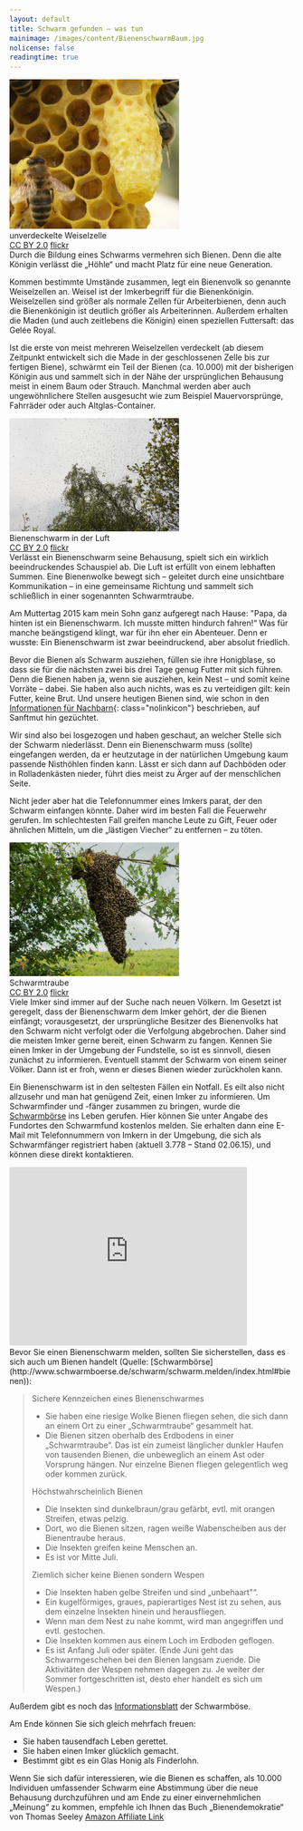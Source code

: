 ```yaml
---
layout: default
title: Schwarm gefunden – was tun
mainimage: /images/content/BienenschwarmBaum.jpg
nolicense: false
readingtime: true
---
```


<div class="imageleft" style="max-width:300px;"><img class="img-responsive img-rounded" src="/images/content/Weiselzelle.jpg" alt="Weiselzelle" />unverdeckelte Weiselzelle<br/><a class="text-muted"  href="https://creativecommons.org/licenses/by/2.0/">CC BY 2.0</a> <a class="text-muted" href="https://flic.kr/p/7ZPSiU">flickr</a></div>Durch die Bildung eines Schwarms vermehren sich Bienen. Denn die alte Königin verlässt die „Höhle“ und macht Platz für eine neue Generation.

Kommen bestimmte Umstände zusammen, legt ein Bienenvolk so genannte Weiselzellen an. Weisel ist der Imkerbegriff für die Bienenkönigin. Weiselzellen sind größer als normale Zellen für Arbeiterbienen, denn auch die Bienenkönigin ist deutlich größer als Arbeiterinnen. Außerdem erhalten die Maden (und auch zeitlebens die Königin) einen speziellen Futtersaft: das Gelée Royal.

Ist die erste von meist mehreren Weiselzellen verdeckelt (ab diesem Zeitpunkt entwickelt sich die Made in der geschlossenen Zelle bis zur fertigen Biene), schwärmt ein Teil der Bienen (ca. 10.000) mit der bisherigen Königin aus und sammelt sich in der Nähe der ursprünglichen Behausung meist in einem Baum oder Strauch. Manchmal werden aber auch ungewöhnlichere Stellen ausgesucht wie zum Beispiel Mauervorsprünge, Fahrräder oder auch Altglas-Container.

<div class="imageright" style="max-width:300px;"><img class="img-responsive img-rounded" src="/images/content/BienenschwarmLuft.jpg" alt="Bienenschwarm in der Luft" />Bienenschwarm in der Luft<br/><a class="text-muted"  href="https://creativecommons.org/licenses/by/2.0/">CC BY 2.0</a> <a class="text-muted" href="https://flic.kr/p/7ZPJFU">flickr</a></div>Verlässt ein Bienenschwarm seine Behausung, spielt sich ein wirklich beeindruckendes Schauspiel ab. Die Luft ist erfüllt von einem lebhaften Summen. Eine Bienenwolke bewegt sich – geleitet durch eine unsichtbare Kommunikation – in eine gemeinsame Richtung und sammelt sich schließlich in einer sogenannten Schwarmtraube.

Am Muttertag 2015 kam mein Sohn ganz aufgeregt nach Hause: "Papa, da hinten ist ein Bienenschwarm. Ich musste mitten hindurch fahren!“ Was für manche beängstigend klingt, war für ihn eher ein Abenteuer. Denn er wusste: Ein Bienenschwarm ist zwar beeindruckend, aber absolut friedlich.

Bevor die Bienen als Schwarm ausziehen, füllen sie ihre Honigblase, so dass sie für die nächsten zwei bis drei Tage genug Futter mit sich führen. Denn die Bienen haben ja, wenn sie ausziehen, kein Nest – und somit keine Vorräte – dabei. Sie haben also auch nichts, was es zu verteidigen gilt: kein Futter, keine Brut. Und unsere heutigen Bienen sind, wie schon in den [Informationen für Nachbarn](/content/informationen_fuer_nachbarn.html){: class="nolinkicon"} beschrieben, auf Sanftmut hin gezüchtet.

Wir sind also bei losgezogen und haben geschaut, an welcher Stelle sich der Schwarm niederlässt. Denn ein Bienenschwarm muss (sollte) eingefangen werden, da er heutzutage in der natürlichen Umgebung kaum passende Nisthöhlen finden kann. Lässt er sich dann auf Dachböden oder in Rolladenkästen nieder, führt dies meist zu Ärger auf der menschlichen Seite.

Nicht jeder aber hat die Telefonnummer eines Imkers parat, der den Schwarm einfangen könnte. Daher wird im besten Fall die Feuerwehr gerufen. Im schlechtesten Fall greifen manche Leute zu Gift, Feuer oder ähnlichen Mitteln, um die „lästigen Viecher“ zu entfernen – zu töten.

<div class="imageleft" style="max-width:300px;"><img class="img-responsive img-rounded" src="/images/content/BienenschwarmBaum.jpg" alt="Schwarmtraube" />Schwarmtraube<br/><a class="text-muted"  href="https://creativecommons.org/licenses/by/2.0/">CC BY 2.0</a> <a class="text-muted" href="https://flic.kr/p/tgLTDL">flickr</a></div>Viele Imker sind immer auf der Suche nach neuen Völkern. Im Gesetzt ist geregelt, dass der Bienenschwarm dem Imker gehört, der die Bienen einfängt; vorausgesetzt, der ursprüngliche Besitzer des Bienenvolks hat den Schwarm nicht verfolgt oder die Verfolgung abgebrochen. Daher sind die meisten Imker gerne bereit, einen Schwarm zu fangen. Kennen Sie einen Imker in der Umgebung der Fundstelle, so ist es sinnvoll, diesen zunächst zu informieren. Eventuell stammt der Schwarm von einem seiner Völker. Dann ist er froh, wenn er dieses Bienen wieder zurückholen kann.

Ein Bienenschwarm ist in den seltesten Fällen ein Notfall. Es eilt also nicht allzusehr und man hat genügend Zeit, einen Imker zu informieren. Um Schwarmfinder und -fänger zusammen zu bringen, wurde die [Schwarmbörse](http://www.schwarmboerse.de) ins Leben gerufen. Hier können Sie unter Angabe des Fundortes den Schwarmfund kostenlos melden. Sie erhalten dann eine E-Mail mit Telefonnummern von Imkern in der Umgebung, die sich als Schwarmfänger registriert haben (aktuell 3.778 – Stand 02.06.15), und können diese direkt kontaktieren.

<div class="imageright hideinprint" style="max-width:420px;"><iframe width="420" height="315" src="https://www.youtube.com/embed/cwBGzSa2Wgc" frameborder="0" allowfullscreen></iframe></div>
Bevor Sie einen Bienenschwarm melden, sollten Sie sicherstellen, dass es sich auch um Bienen handelt (Quelle: [Schwarmbörse](http://www.schwarmboerse.de/schwarm/schwarm.melden/index.html#bienen)):

> Sichere Kennzeichen eines Bienenschwarmes
>
>    * Sie haben eine riesige Wolke Bienen fliegen sehen, die sich dann an einem Ort zu einer „Schwarmtraube“ gesammelt hat.
>    * Die Bienen sitzen oberhalb des Erdbodens in einer „Schwarmtraube“. Das ist ein zumeist länglicher dunkler Haufen von tausenden Bienen, die unbeweglich an einem Ast oder Vorsprung hängen. Nur einzelne Bienen fliegen gelegentlich weg oder kommen zurück.
>  
> Höchstwahrscheinlich Bienen
>
>    * Die Insekten sind dunkelbraun/grau gefärbt, evtl. mit orangen Streifen, etwas pelzig.
>    * Dort, wo die Bienen sitzen, ragen weiße Wabenscheiben aus der Bienentraube heraus. 
>    * Die Insekten greifen keine Menschen an.
>    * Es ist vor Mitte Juli.
>
> Ziemlich sicher keine Bienen sondern Wespen
>
>    * Die Insekten haben gelbe Streifen und sind „unbehaart"“.
>    * Ein kugelförmiges, graues, papierartiges Nest ist zu sehen, aus dem einzelne Insekten hinein und herausfliegen.
>    * Wenn man dem Nest zu nahe kommt, wird man angegriffen und evtl. gestochen.
>    * Die Insekten kommen aus einem Loch im Erdboden geflogen.
>    * Es ist Anfang Juli oder später. (Ende Juni geht das Schwarmgeschehen bei den Bienen langsam zuende. Die Aktivitäten der Wespen nehmen dagegen zu. Je weiter der Sommer fortgeschritten ist, desto eher handelt es sich um Wespen.)

Außerdem gibt es noch das [Informationsblatt](http://www.schwarmboerse.de/fix/doc/infoblatt.pdf) der Schwarmböse.

Am Ende können Sie sich gleich mehrfach freuen:

* Sie haben tausendfach Leben gerettet.
* Sie haben einen Imker glücklich gemacht.
* Bestimmt gibt es ein Glas Honig als Finderlohn.

Wenn Sie sich dafür interessieren, wie die Bienen es schaffen, als 10.000 Individuen umfassender Schwarm eine Abstimmung über die neue Behausung durchzuführen und am Ende zu einer einvernehmlichen „Meinung“ zu kommen, empfehle ich Ihnen das Buch „Bienendemokratie“ von Thomas Seeley [Amazon Affiliate Link](http://www.amazon.de/gp/product/3100751388/ref=as_li_tl?ie=UTF8&camp=1638&creative=6742&creativeASIN=3100751388&linkCode=as2&tag=werstbiene-21&linkId=AUZ3DIKOPW63EJJO)<img src="http://ir-de.amazon-adsystem.com/e/ir?t=werstbiene-21&l=as2&o=3&a=3100751388" width="1" height="1" border="0" alt="" style="border:none !important; margin:0px !important;" />
